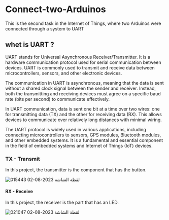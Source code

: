 # Connect-two-Arduinos
This is the second task in the Internet of Things, where two Arduinos were connected through a system to UART

## whet is UART ?
UART stands for Universal Asynchronous Receiver/Transmitter. It is a hardware communication protocol used for serial communication between devices. UART is commonly used to transmit and receive data between microcontrollers, sensors, and other electronic devices.

The communication in UART is asynchronous, meaning that the data is sent without a shared clock signal between the sender and receiver. Instead, both the transmitting and receiving devices must agree on a specific baud rate (bits per second) to communicate effectively.

In UART communication, data is sent one bit at a time over two wires: one for transmitting data (TX) and the other for receiving data (RX). This allows devices to communicate over relatively long distances with minimal wiring.

The UART protocol is widely used in various applications, including connecting microcontrollers to sensors, GPS modules, Bluetooth modules, and other embedded systems. It is a fundamental and essential component in the field of embedded systems and Internet of Things (IoT) devices.


### TX - Transmit 
In this project, the transmitter is the component that has the button.


![لقطة الشاشة 2023-08-02 015443](https://github.com/Ali-mhmmed/Connect-two-Arduinos/assets/139057114/ffd3d93b-1260-41b1-823a-2065b5984c25)


#### RX - Receive
In this project, the receiver is the part that has an LED.




![لقطة الشاشة 2023-08-02 021047](https://github.com/Ali-mhmmed/Connect-two-Arduinos/assets/139057114/f8d6aa09-4211-492a-93d6-e255a1d78dca)


